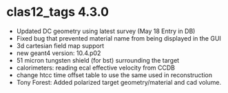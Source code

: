 # clas12_tags 4.3.0

- Updated DC geometry using latest survey (May 18 Entry in DB) 
- Fixed bug that prevented material name from being displayed in the GUI
- 3d cartesian field map support
- new geant4 version: 10.4.p02
- 51 micron tungsten shield (for bst) surrounding the target
- calorimeters: reading ecal effective velocity from CCDB
- change htcc time offset table to use the same used in reconstruction
- Tony Forest: Added polarized target geometry/material and cad volume.